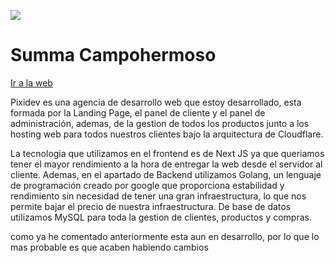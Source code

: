 ![](https://cdn.discordapp.com/attachments/821016295654686730/956294341826068540/unknown.png)

<div>
    <h1>Summa Campohermoso</h1>
    <a target="_blank" rel="noreferrer nofollow noopener" href="https://summacampohermoso.com">Ir a la web</a>
</div>

Pixidev es una agencia de desarrollo web que estoy desarrollado, esta formada por la Landing Page, el panel de cliente y el panel de administración, ademas, de la gestion de todos los productos junto a los hosting web para todos nuestros clientes bajo la arquitectura de Cloudflare.

La tecnologia que utilizamos en el frontend es de Next JS ya que queriamos tener el mayor rendimiento a la hora de entregar la web desde el servidor al cliente. Ademas, en el apartado de Backend utilizamos Golang, un lenguaje de programación creado por google que proporciona estabilidad y rendimiento sin necesidad de tener una gran infraestructura, lo que nos permite bajar el precio de nuestra infraestructura. De base de datos utilizamos MySQL para toda la gestion de clientes, productos y compras.

como ya he comentado anteriormente esta aun en desarrollo, por lo que lo mas probable es que acaben habiendo cambios
